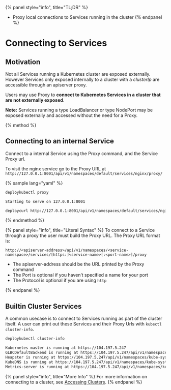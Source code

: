 {% panel style="info", title="TL;DR" %}
- Proxy local connections to Services running in the cluster
{% endpanel %}

# Connecting to Services

## Motivation

Not all Services running a Kubernetes cluster are exposed externally.  However Services
only exposed internally to a cluster with a *clusterIp* are accessible through an
apiserver proxy.

Users may use Proxy to **connect to Kubernetes Services in a cluster that are not
externally exposed**.


**Note:** Services running a type LoadBalancer or type NodePort may be exposed externally and
accessed without the need for a Proxy.

{% method %}
## Connecting to an internal Service

Connect to a internal Service using the Proxy command, and the Service Proxy url.

To visit the nginx service go to the Proxy URL at
`http://127.0.0.1:8001/api/v1/namespaces/default/services/nginx/proxy/`

{% sample lang="yaml" %}

```bash
deploykubectl proxy

Starting to serve on 127.0.0.1:8001
```

```bash
deploycurl http://127.0.0.1:8001/api/v1/namespaces/default/services/nginx/proxy/
```

{% endmethod %}

{% panel style="info", title="Literal Syntax" %}
To connect to a Service through a proxy the user must build the Proxy URL.  The Proxy URL format is:

`http://<apiserver-address>/api/v1/namespaces/<service-namespace>/services/[https:]<service-name>[:<port-name>]/proxy`

- The apiserver-address should be the URL printed by the Proxy command
- The Port is optional if you haven’t specified a name for your port
- The Protocol is optional if you are using `http`

{% endpanel %}

## Builtin Cluster Services

A common usecase is to connect to Services running as part of the cluster itself.  A user can print out these
Services and their Proxy Urls with `kubectl cluster-info`.

```bash
deploykubectl cluster-info

Kubernetes master is running at https://104.197.5.247
GLBCDefaultBackend is running at https://104.197.5.247/api/v1/namespaces/kube-system/services/default-http-backend:http/proxy
Heapster is running at https://104.197.5.247/api/v1/namespaces/kube-system/services/heapster/proxy
KubeDNS is running at https://104.197.5.247/api/v1/namespaces/kube-system/services/kube-dns:dns/proxy
Metrics-server is running at https://104.197.5.247/api/v1/namespaces/kube-system/services/https:metrics-server:/proxy
```

{% panel style="info", title="More Info" %}
For more information on connecting to a cluster, see
[Accessing Clusters](https://kubernetes.io/docs/tasks/access-application-cluster/access-cluster/).
{% endpanel %}


